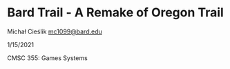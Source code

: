 # Bard Trail - A Remake of Oregon Trail
Michał Cieślik <mc1099@bard.edu>

1/15/2021

CMSC 355: Games Systems


